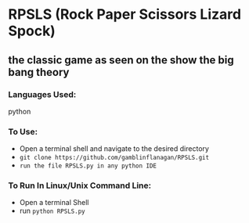 # RPSLS (Rock Paper Scissors Lizard Spock)
## the classic game as seen on the show the big bang theory

### Languages Used:

python


### To Use:

* Open a terminal shell and navigate to the desired directory 
* `git clone https://github.com/gamblinflanagan/RPSLS.git`
* `run the file RPSLS.py in any python IDE`

### To Run In Linux/Unix Command Line:

* Open a terminal Shell
* run `python RPSLS.py`
